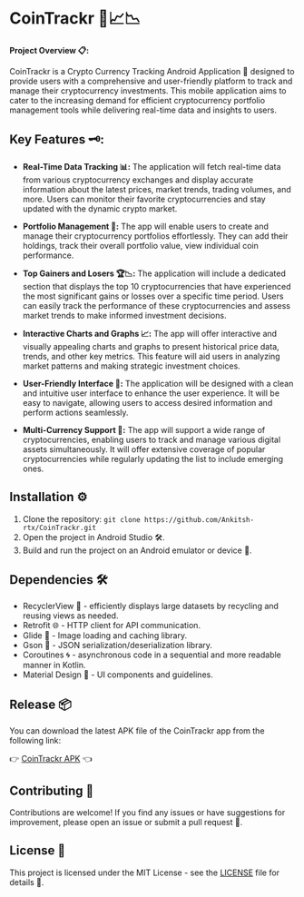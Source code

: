 # CoinTrackr 🚀📈📉

**Project Overview 📋:** 

CoinTrackr is a Crypto Currency Tracking Android Application 📱 designed to provide users with a comprehensive and user-friendly platform to track and manage their cryptocurrency investments. This mobile application aims to cater to the increasing demand for efficient cryptocurrency portfolio management tools while delivering real-time data and insights to users.

## Key Features 🗝️:

- **Real-Time Data Tracking 📊:** The application will fetch real-time data from various cryptocurrency exchanges and display accurate information about the latest prices, market trends, trading volumes, and more. Users can monitor their favorite cryptocurrencies and stay updated with the dynamic crypto market.

- **Portfolio Management 💼:** The app will enable users to create and manage their cryptocurrency portfolios effortlessly. They can add their holdings, track their overall portfolio value, view individual coin performance.

- **Top Gainers and Losers 🏆📉:** The application will include a dedicated section that displays the top 10 cryptocurrencies that have experienced the most significant gains or losses over a specific time period. Users can easily track the performance of these cryptocurrencies and assess market trends to make informed investment decisions.

- **Interactive Charts and Graphs 📈:** The app will offer interactive and visually appealing charts and graphs to present historical price data, trends, and other key metrics. This feature will aid users in analyzing market patterns and making strategic investment choices.

- **User-Friendly Interface 🤝:** The application will be designed with a clean and intuitive user interface to enhance the user experience. It will be easy to navigate, allowing users to access desired information and perform actions seamlessly.

- **Multi-Currency Support 💱:** The app will support a wide range of cryptocurrencies, enabling users to track and manage various digital assets simultaneously. It will offer extensive coverage of popular cryptocurrencies while regularly updating the list to include emerging ones.

## Installation ⚙️

1. Clone the repository: `git clone https://github.com/Ankitsh-rtx/CoinTrackr.git`
2. Open the project in Android Studio 🛠️.
3. Build and run the project on an Android emulator or device 📱.

## Dependencies 🛠️

- RecyclerView 🔄 - efficiently displays large datasets by recycling and reusing views as needed.
- Retrofit 🌐 - HTTP client for API communication.
- Glide 🌅 - Image loading and caching library.
- Gson 🍬 - JSON serialization/deserialization library.
- Coroutines 🌀 - asynchronous code in a sequential and more readable manner in Kotlin.
- Material Design 🎨 - UI components and guidelines.

## Release 📦

You can download the latest APK file of the CoinTrackr app from the following link:

👉 [CoinTrackr APK](https://github.com/Ankitsh-rtx/CoinTrackr/releases/download/v1.5.0/CoinTrackr.apk) 👈

## Contributing 👥

Contributions are welcome! If you find any issues or have suggestions for improvement, please open an issue or submit a pull request 🙌.

## License 📜

This project is licensed under the MIT License - see the [LICENSE](LICENSE) file for details 📝.
